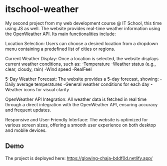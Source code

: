 # itschool-weather
My second project from my web development course @ IT School, this time using JS as well. The website provides real-time weather information using the OpenWeather API.
Its main functionalities include:

Location Selection:
Users can choose a desired location from a dropdown menu containing a predefined list of cities or regions.

Current Weather Display:
Once a location is selected, the website displays current weather conditions, such as:
-Temperature
-Weather status (e.g., clear, cloudy, rain)
-Wind speed
-RealFeel

5-Day Weather Forecast:
The website provides a 5-day forecast, showing:
-Daily average temperatures
-General weather conditions for each day
-Weather icons for visual clarity

OpenWeather API Integration:
All weather data is fetched in real time through a direct integration with the OpenWeather API, ensuring accuracy and frequent updates.

Responsive and User-Friendly Interface:
The website is optimized for various screen sizes, offering a smooth user experience on both desktop and mobile devices.

## Demo
The project is deployed here: https://glowing-chaja-bddf0d.netlify.app/
